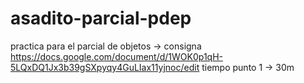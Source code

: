 # asadito-parcial-pdep
practica para el parcial de objetos -> consigna https://docs.google.com/document/d/1WOK0p1qH-5LQxDQ1Jx3b39gSXpyqy4GuLIax11yjnoc/edit
tiempo punto 1 -> 30m
